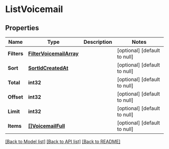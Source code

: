 # ListVoicemail

## Properties
Name | Type | Description | Notes
------------ | ------------- | ------------- | -------------
**Filters** | [**FilterVoicemailArray**](FilterVoicemailArray.md) |  | [optional] [default to null]
**Sort** | [**SortIdCreatedAt**](SortIdCreatedAt.md) |  | [optional] [default to null]
**Total** | **int32** |  | [optional] [default to null]
**Offset** | **int32** |  | [optional] [default to null]
**Limit** | **int32** |  | [optional] [default to null]
**Items** | [**[]VoicemailFull**](VoicemailFull.md) |  | [optional] [default to null]

[[Back to Model list]](../README.md#documentation-for-models) [[Back to API list]](../README.md#documentation-for-api-endpoints) [[Back to README]](../README.md)


